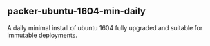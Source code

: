 ## packer-ubuntu-1604-min-daily

A daily minimal install of ubuntu 1604 fully upgraded and suitable for immutable deployments.